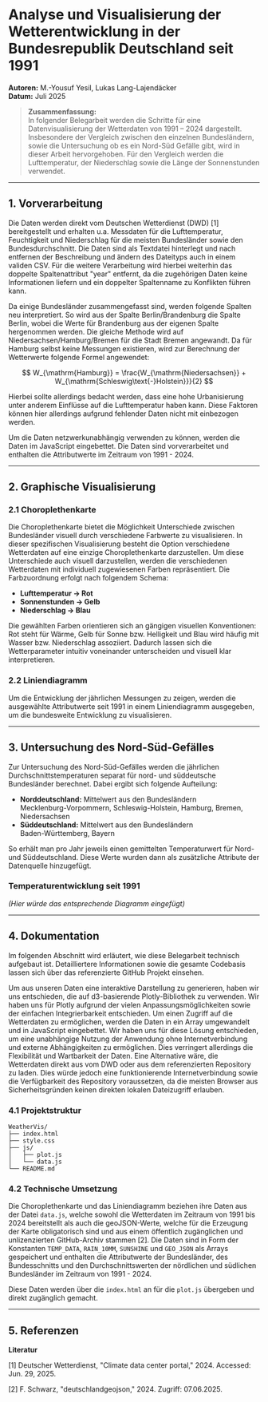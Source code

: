 # Analyse und Visualisierung der Wetterentwicklung in der Bundesrepublik Deutschland seit 1991

**Autoren:** M.-Yousuf Yesil, Lukas Lang-Lajendäcker  
**Datum:** Juli 2025

> **Zusammenfassung:**  
> In folgender Belegarbeit werden die Schritte für eine Datenvisualisierung der Wetterdaten von 1991 – 2024 dargestellt. Insbesondere der Vergleich zwischen den einzelnen Bundesländern, sowie die Untersuchung ob es ein Nord-Süd Gefälle gibt, wird in dieser Arbeit hervorgehoben. Für den Vergleich werden die Lufttemperatur, der Niederschlag sowie die Länge der Sonnenstunden verwendet.

---


## 1. Vorverarbeitung

Die Daten werden direkt vom Deutschen Wetterdienst (DWD) [1] bereitgestellt und erhalten u.a. Messdaten für die Lufttemperatur, Feuchtigkeit und Niederschlag für die meisten Bundesländer sowie den Bundesdurchschnitt. Die Daten sind als Textdatei hinterlegt und nach entfernen der Beschreibung und ändern des Dateityps auch in einem validen CSV. Für die weitere Verarbeitung wird hierbei weiterhin das doppelte Spaltenattribut "year" entfernt, da die zugehörigen Daten keine Informationen liefern und ein doppelter Spaltenname zu Konflikten führen kann.

Da einige Bundesländer zusammengefasst sind, werden folgende Spalten neu interpretiert. So wird aus der Spalte Berlin/Brandenburg die Spalte Berlin, wobei die Werte für Brandenburg aus der eigenen Spalte hergenommen werden. Die gleiche Methode wird auf Niedersachsen/Hamburg/Bremen für die Stadt Bremen angewandt. Da für Hamburg selbst keine Messungen existieren, wird zur Berechnung der Wetterwerte folgende Formel angewendet:

$$
W_{\mathrm{Hamburg}} = \frac{W_{\mathrm{Niedersachsen}} + W_{\mathrm{Schleswig\text{-}Holstein}}}{2}
$$

Hierbei sollte allerdings bedacht werden, dass eine hohe Urbanisierung unter anderem Einflüsse auf die Lufttemperatur haben kann. Diese Faktoren können hier allerdings aufgrund fehlender Daten nicht mit einbezogen werden.

Um die Daten netzwerkunabhängig verwenden zu können, werden die Daten im JavaScript eingebettet. Die Daten sind vorverarbeitet und enthalten die Attributwerte im Zeitraum von 1991 - 2024.

---

## 2. Graphische Visualisierung

### 2.1 Choroplethenkarte

Die Choroplethenkarte bietet die Möglichkeit Unterschiede zwischen Bundesländer visuell durch verschiedene Farbwerte zu visualisieren. In dieser spezifischen Visualisierung besteht die Option verschiedene Wetterdaten auf eine einzige Choroplethenkarte darzustellen. Um diese Unterschiede auch visuell darzustellen, werden die verschiedenen Wetterdaten mit individuell zugewiesenen Farben repräsentiert. Die Farbzuordnung erfolgt nach folgendem Schema:

- **Lufttemperatur → Rot**
- **Sonnenstunden → Gelb**
- **Niederschlag → Blau**

Die gewählten Farben orientieren sich an gängigen visuellen Konventionen: Rot steht für Wärme, Gelb für Sonne bzw. Helligkeit und Blau wird häufig mit Wasser bzw. Niederschlag assoziiert. Dadurch lassen sich die Wetterparameter intuitiv voneinander unterscheiden und visuell klar interpretieren.

### 2.2 Liniendiagramm

Um die Entwicklung der jährlichen Messungen zu zeigen, werden die ausgewählte Attributwerte seit 1991 in einem Liniendiagramm ausgegeben, um die bundesweite Entwicklung zu visualisieren.

---

## 3. Untersuchung des Nord-Süd-Gefälles

Zur Untersuchung des Nord-Süd-Gefälles werden die jährlichen Durchschnittstemperaturen separat für nord- und süddeutsche Bundesländer berechnet. Dabei ergibt sich folgende Aufteilung:

- **Norddeutschland:** Mittelwert aus den Bundesländern  
  Mecklenburg-Vorpommern, Schleswig-Holstein, Hamburg, Bremen, Niedersachsen
- **Süddeutschland:** Mittelwert aus den Bundesländern  
  Baden-Württemberg, Bayern

So erhält man pro Jahr jeweils einen gemittelten Temperaturwert für Nord- und Süddeutschland. Diese Werte wurden dann als zusätzliche Attribute der Datenquelle hinzugefügt.

### Temperaturentwicklung seit 1991

*(Hier würde das entsprechende Diagramm eingefügt)*

---

## 4. Dokumentation

Im folgenden Abschnitt wird erläutert, wie diese Belegarbeit technisch aufgebaut ist. Detailliertere Informationen sowie die gesamte Codebasis lassen sich über das referenzierte GitHub Projekt einsehen.

Um aus unseren Daten eine interaktive Darstellung zu generieren, haben wir uns entschieden, die auf d3-basierende Plotly-Bibliothek zu verwenden. Wir haben uns für Plotly aufgrund der vielen Anpassungsmöglichkeiten sowie der einfachen Integrierbarkeit entschieden. Um einen Zugriff auf die Wetterdaten zu ermöglichen, werden die Daten in ein Array umgewandelt und in JavaScript eingebettet. Wir haben uns für diese Lösung entschieden, um eine unabhängige Nutzung der Anwendung ohne Internetverbindung und externe Abhängigkeiten zu ermöglichen. Dies verringert allerdings die Flexibilität und Wartbarkeit der Daten. Eine Alternative wäre, die Wetterdaten direkt aus vom DWD oder aus dem referenzierten Repository zu laden. Dies würde jedoch eine funktionierende Internetverbindung sowie die Verfügbarkeit des Repository voraussetzen, da die meisten Browser aus Sicherheitsgründen keinen direkten lokalen Dateizugriff erlauben.

### 4.1 Projektstruktur

```
WeatherVis/
├── index.html
├── style.css
├── js/
│   ├── plot.js
│   └── data.js
└── README.md
```

### 4.2 Technische Umsetzung

Die Choroplethenkarte und das Liniendiagramm beziehen ihre Daten aus der Datei `data.js`, welche sowohl die Wetterdaten im Zeitraum von 1991 bis 2024 bereitstellt als auch die geoJSON-Werte, welche für die Erzeugung der Karte obligatorisch sind und aus einem öffentlich zugänglichen und unlizenzierten GitHub-Archiv stammen [2]. Die Daten sind in Form der Konstanten `TEMP_DATA`, `RAIN_10MM`, `SUNSHINE` und `GEO_JSON` als Arrays gespeichert und enthalten die Attributwerte der Bundesländer, des Bundesschnitts und den Durchschnittswerten der nördlichen und südlichen Bundesländer im Zeitraum von 1991 - 2024.

Diese Daten werden über die `index.html` an für die `plot.js` übergeben und direkt zugänglich gemacht.

---

## 5. Referenzen

**Literatur**

[1] Deutscher Wetterdienst, "Climate data center portal," 2024. Accessed: Jun. 29, 2025.

[2] F. Schwarz, "deutschlandgeojson," 2024. Zugriff: 07.06.2025.